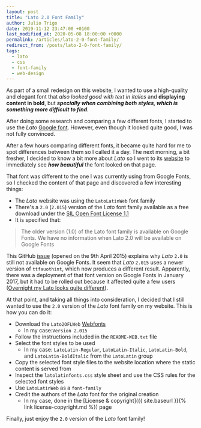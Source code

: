 ```yaml
---
layout: post
title: "Lato 2.0 Font Family"
author: Julio Trigo
date: 2019-11-12 23:47:00 +0100
last_modified_at: 2020-05-08 18:00:00 +0000
permalink: /articles/lato-2-0-font-family/
redirect_from: /posts/lato-2-0-font-family/
tags:
  - lato
  - css
  - font-family
  - web-design
---
```


As part of a small redesign on this website, I wanted to use a high-quality and elegant font that *also looked good with text in italics* and **displaying content in bold**, but ***specially when combining both styles, which is something more difficult to find***.

After doing some research and comparing a few different fonts, I started to use the *Lato* [Google font](https://fonts.google.com/specimen/Lato). However, even though it looked quite good, I was not fully convinced.

<!--more-->

After a few hours comparing different fonts, it became quite hard for me to spot differences between them so I called it a day. The next morning, a bit fresher, I decided to know a bit more about *Lato* so I went to its [website](https://www.latofonts.com/lato-free-fonts/) to immediately see ***how beautiful*** the font looked on that page.

That font was different to the one I was currently using from Google Fonts, so I checked the content of that page and discovered a few interesting things:
* The *Lato* website was using the `LatoLatinWeb` font family
* There's a `2.0` (`2.015`) version of the *Lato* font family avail­able as a free down­load under the [SIL Open Font License 1.1](https://scripts.sil.org/cms/scripts/page.php?site_id=nrsi&id=OFL)
* It is specified that:
> The older ver­sion (1.0) of the Lato font fam­ily is avail­able on Google Fonts. We have no infor­ma­tion when Lato 2.0 will be avail­able on Google Fonts

This GitHub [issue](https://github.com/google/fonts/issues/6) (opened on the 9th April 2015) explains why *Lato* `2.0` is still not available on Google Fonts. It seem that *Lato* `2.015` uses a newer version of `ttfauothint`, which now produces a different result. Apparently, there was a deployment of that font version on Google Fonts in January 2017, but it had to be rolled out because it affected quite a few users ([Overnight my Lato looks quite different](https://github.com/google/fonts/issues/644)).

At that point, and taking all things into consideration, I decided that I still wanted to use the `2.0` version of the *Lato* font family on my website. This is how you can do it:
* Download the `Lato2OFLWeb` [Webfonts](https://www.latofonts.com/download/Lato2OFLWeb.zip)
  * In my case:`Version 2.015`
* Follow the instructions included in the `README-WEB.txt` file
* Select the font styles to be used
  * In my case: `LatoLatin-Regular`, `LatoLatin-Italic`, `LatoLatin-Bold`, and `LatoLatin-BoldItalic` from the `LatoLatin` group
* Copy the selected font style files to the website location where the static content is served from
* Inspect the `latolatinfonts.css` style sheet and use the CSS rules for the selected font styles
* Use `LatoLatinWeb` as a `font-family`
* Credit the authors of the *Lato* font for the original creation
  * In my case, done in the [License & copyright]({{ site.baseurl }}{% link license-copyright.md %})
 page

Finally, just enjoy the `2.0` version of the *Lato* font family!
